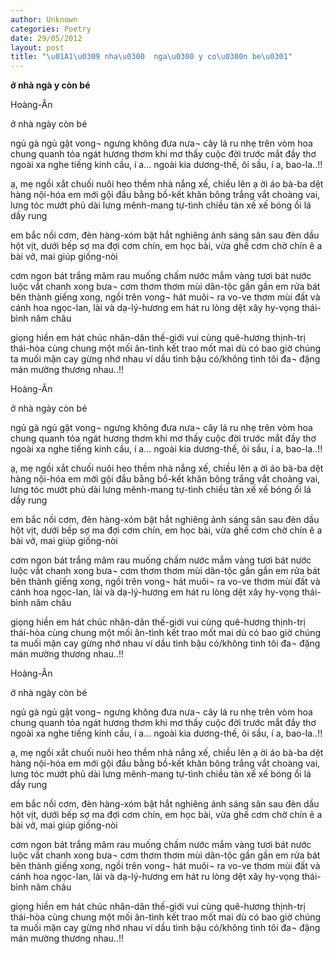 ```yaml
---
author: Unknown
categories: Poetry
date: 29/05/2012
layout: post
title: "\u01A1\u0309 nha\u0300  nga\u0300 y co\u0300n be\u0301"
---
```


**ở nhà  ngà y còn bé**

Hoàng-Ân


ở nhà ngày còn bé


ngủ gà ngủ gật
vong¬ ngưng không đưa nưa¬
cây lá ru nhẹ trên vòm
hoa chung quanh tỏa ngát hương thơm
khi mơ thấy cuộc đời trước mắt đầy thơ
ngoài xa nghe tiếng kinh cầu, í a...
ngoài kia dương-thế, ôi sầu, í a, bao-la..!!

ạ, mẹ ngồi xắt chuối nuôi heo
thềm nhà nắng xế, chiều lên ạ ời
áo bà-ba dệt hàng nội-hóa
em mới gội đầu bằng bồ-kết
khăn bông trắng vắt choàng vai, lưng
tóc mướt phủ dài lưng mênh-mang tự-tình
chiều tàn xế xế bóng ổi lá dầy rung

em bắc nồi cơm, đèn hàng-xóm bật
hắt nghiêng ánh sáng sân sau
đèn dầu hột vịt, dưới bếp sợ ma
đợi cơm chín, em học bài, vừa ghế cơm chờ chín
ê a bài vở, mai giúp giống-nòi

cơm ngon bát trắng mâm
rau muống chấm nước mắm vàng tươi
bát nước luộc vắt chanh
xong bưa¬ cơm thơm thơm mùi dân-tộc gần gần
em rửa bát bên thành giếng
xong,
ngồi trên vong¬ hát
muôi¬ ra vo-ve
thơm mùi đất và cánh hoa ngọc-lan, lài và dạ-lý-hương
em hát
ru lòng
dệt xây hy-vọng
thái-bình năm châu

giọng hiền em hát
chúc nhân-dân thế-giới vui cùng
quê-hương thịnh-trị thái-hòa
cùng chung một mối ân-tình kết trao
mốt mai dù có bao giờ
chúng ta muối mặn cay gừng nhớ nhau
ví dầu tình bậu có/không
tình tôi đa¬ đặng mán mường thương nhau..!!

Hoàng-Ân


ở nhà ngày còn bé


ngủ gà ngủ gật
vong¬ ngưng không đưa nưa¬
cây lá ru nhẹ trên vòm
hoa chung quanh tỏa ngát hương thơm
khi mơ thấy cuộc đời trước mắt đầy thơ
ngoài xa nghe tiếng kinh cầu, í a...
ngoài kia dương-thế, ôi sầu, í a, bao-la..!!

ạ, mẹ ngồi xắt chuối nuôi heo
thềm nhà nắng xế, chiều lên ạ ời
áo bà-ba dệt hàng nội-hóa
em mới gội đầu bằng bồ-kết
khăn bông trắng vắt choàng vai, lưng
tóc mướt phủ dài lưng mênh-mang tự-tình
chiều tàn xế xế bóng ổi lá dầy rung

em bắc nồi cơm, đèn hàng-xóm bật
hắt nghiêng ánh sáng sân sau
đèn dầu hột vịt, dưới bếp sợ ma
đợi cơm chín, em học bài, vừa ghế cơm chờ chín
ê a bài vở, mai giúp giống-nòi

cơm ngon bát trắng mâm
rau muống chấm nước mắm vàng tươi
bát nước luộc vắt chanh
xong bưa¬ cơm thơm thơm mùi dân-tộc gần gần
em rửa bát bên thành giếng
xong,
ngồi trên vong¬ hát
muôi¬ ra vo-ve
thơm mùi đất và cánh hoa ngọc-lan, lài và dạ-lý-hương
em hát
ru lòng
dệt xây hy-vọng
thái-bình năm châu

giọng hiền em hát
chúc nhân-dân thế-giới vui cùng
quê-hương thịnh-trị thái-hòa
cùng chung một mối ân-tình kết trao
mốt mai dù có bao giờ
chúng ta muối mặn cay gừng nhớ nhau
ví dầu tình bậu có/không
tình tôi đa¬ đặng mán mường thương nhau..!!

Hoàng-Ân


ở nhà ngày còn bé


ngủ gà ngủ gật
vong¬ ngưng không đưa nưa¬
cây lá ru nhẹ trên vòm
hoa chung quanh tỏa ngát hương thơm
khi mơ thấy cuộc đời trước mắt đầy thơ
ngoài xa nghe tiếng kinh cầu, í a...
ngoài kia dương-thế, ôi sầu, í a, bao-la..!!

ạ, mẹ ngồi xắt chuối nuôi heo
thềm nhà nắng xế, chiều lên ạ ời
áo bà-ba dệt hàng nội-hóa
em mới gội đầu bằng bồ-kết
khăn bông trắng vắt choàng vai, lưng
tóc mướt phủ dài lưng mênh-mang tự-tình
chiều tàn xế xế bóng ổi lá dầy rung

em bắc nồi cơm, đèn hàng-xóm bật
hắt nghiêng ánh sáng sân sau
đèn dầu hột vịt, dưới bếp sợ ma
đợi cơm chín, em học bài, vừa ghế cơm chờ chín
ê a bài vở, mai giúp giống-nòi

cơm ngon bát trắng mâm
rau muống chấm nước mắm vàng tươi
bát nước luộc vắt chanh
xong bưa¬ cơm thơm thơm mùi dân-tộc gần gần
em rửa bát bên thành giếng
xong,
ngồi trên vong¬ hát
muôi¬ ra vo-ve
thơm mùi đất và cánh hoa ngọc-lan, lài và dạ-lý-hương
em hát
ru lòng
dệt xây hy-vọng
thái-bình năm châu

giọng hiền em hát
chúc nhân-dân thế-giới vui cùng
quê-hương thịnh-trị thái-hòa
cùng chung một mối ân-tình kết trao
mốt mai dù có bao giờ
chúng ta muối mặn cay gừng nhớ nhau
ví dầu tình bậu có/không
tình tôi đa¬ đặng mán mường thương nhau..!!

